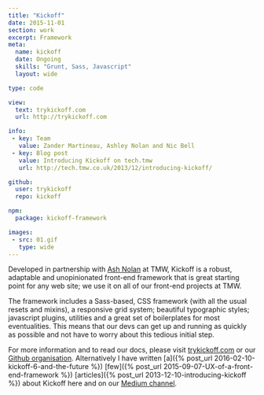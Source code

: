 ```yaml
---
title: "Kickoff"
date: 2015-11-01
section: work
excerpt: Framework
meta:
  name: kickoff
  date: Ongoing
  skills: "Grunt, Sass, Javascript"
  layout: wide

type: code

view:
  text: trykickoff.com
  url: http://trykickoff.com

info:
 - key: Team
   value: Zander Martineau, Ashley Nolan and Nic Bell
 - key: Blog post
   value: Introducing Kickoff on tech.tmw
   url: http://tech.tmw.co.uk/2013/12/introducing-kickoff/

github:
  user: trykickoff
  repo: kickoff

npm:
  package: kickoff-framework

images:
 - src: 01.gif
   type: wide
---
```

Developed in partnership with [Ash Nolan](http://ashleynolan.co.uk/) at TMW, Kickoff is a robust, adaptable and unopinionated front-end framework that is great starting point for any web site; we use it on all of our front-end projects at TMW.

The framework includes a Sass-based, CSS framework (with all the usual resets and mixins), a responsive grid system; beautiful typographic styles; javascript plugins, utilities and a great set of boilerplates for most eventualities. This means that our devs can get up and running as quickly as possible and not have to worry about this tedious initial step.

For more information and to read our docs, please visit [trykickoff.com](http://trykickoff.com) or our [Github organisation](http://github.com/TryKickoff/). Alternatively I have written [a]({% post_url 2016-02-10-kickoff-6-and-the-future %}) [few]({% post_url 2015-09-07-UX-of-a-front-end-framework %}) [articles]({% post_url 2013-12-10-introducing-kickoff %}) about Kickoff here and on our [Medium channel](https://medium.com/try-kickoff/).
